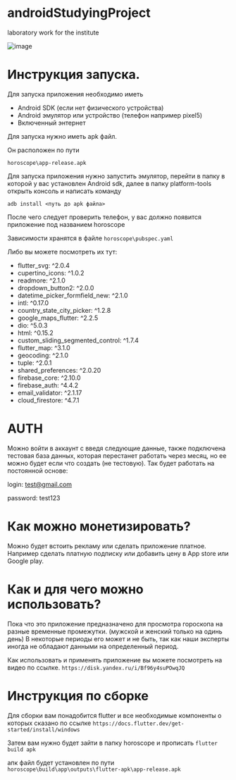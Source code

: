 # androidStudyingProject
laboratory work for the institute

![image](https://github.com/tim8842/androidStudyingProject/assets/79981959/4ecab7fc-7862-42e4-83fe-62f31367fa80)

# Инструкция запуска.

Для запуска приложения необходимо иметь

- Android SDK (если нет физического устройства)
- Android эмулятор или устройство (телефон например pixel5)
- Включенный энтернет

Для запуска нужно иметь apk файл.

Он расположен по пути

```horoscope\app-release.apk```

Для запуска приложения нужно запустить эмулятор, перейти в папку в которой у вас установлен Android sdk, далее в папку platform-tools открыть консоль и написать команду
```
adb install <путь до apk файла>
```

После чего следует проверить телефон, у вас должно появится приложение под названием horoscope

Зависимости хранятся в файле 
```horoscope\pubspec.yaml```

Либо вы можете посмотреть их тут:


  - flutter_svg: ^2.0.4
  - cupertino_icons: ^1.0.2
  - readmore: ^2.1.0
  - dropdown_button2: ^2.0.0
  - datetime_picker_formfield_new: ^2.1.0
  - intl: ^0.17.0
  - country_state_city_picker: ^1.2.8
  - google_maps_flutter: ^2.2.5
  - dio: ^5.0.3
  - html: ^0.15.2
  - custom_sliding_segmented_control: ^1.7.4
  - flutter_map: ^3.1.0
  - geocoding: ^2.1.0
  - tuple: ^2.0.1
  - shared_preferences: ^2.0.20
  - firebase_core: ^2.10.0
  - firebase_auth: ^4.4.2
  - email_validator: ^2.1.17
  - cloud_firestore: ^4.7.1

# AUTH
Можно войти в аккаунт с введя следующие данные, также подключена тестовая база данных, которая перестанет работать через месяц, но ее можно будет если что создать (не тестовую). Так будет работать на постоянной основе:

login: test@gmail.com

password: test123

# Как можно монетизировать?

Можно будет встоить рекламу или сделать приложение платное. Например сделать платную подписку или добавить цену в App store или Google play.

# Как и для чего можно использовать?

Пока что это приложение предназначено для просмотра гороскопа на разные временные промежутки. (мужской и женский только на одинь день)
В некоторые периоды его может и не быть, так как наши эксперты иногда не обладают данными на определенный период.

Как использовать и применять приложение вы можете посмотреть на видео по ссылке.
``` https://disk.yandex.ru/i/Bf96y4suPOwqJQ ```

# Инструкция по сборке

Для сборки вам понадобится flutter и все необходимые компоненты о которых сказано по ссылке
``` https://docs.flutter.dev/get-started/install/windows ```

Затем вам нужно будет зайти в папку horoscope и прописать
``` flutter build apk ```

апк файл будет установлен по пути
```horoscope\build\app\outputs\flutter-apk\app-release.apk```
